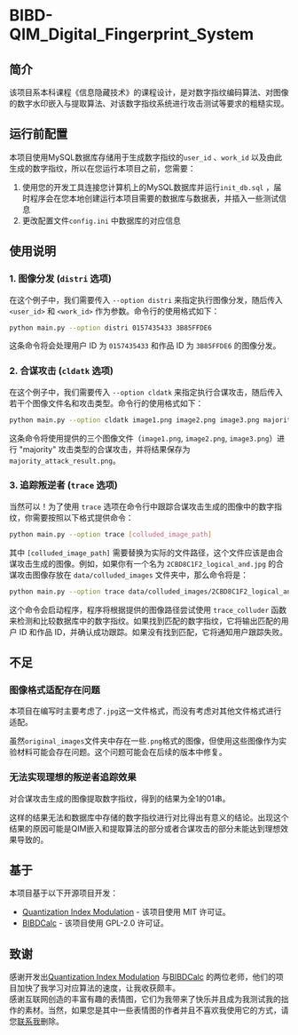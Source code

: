 # BIBD-QIM_Digital_Fingerprint_System  
  
## 简介  
该项目系本科课程《信息隐藏技术》的课程设计，是对数字指纹编码算法、对图像的数字水印嵌入与提取算法、对该数字指纹系统进行攻击测试等要求的粗糙实现。  

## 运行前配置
本项目使用MySQL数据库存储用于生成数字指纹的`user_id` 、`work_id` 以及由此生成的数字指纹，所以在您运行本项目之前，您需要：  
1. 使用您的开发工具连接您计算机上的MySQL数据库并运行`init_db.sql` ，届时程序会在您本地创建运行本项目需要的数据库与数据表，并插入一些测试信息  
2. 更改配置文件`config.ini` 中数据库的对应信息  
  
## 使用说明   
  
### 1. 图像分发 (`distri` 选项)  
在这个例子中，我们需要传入 `--option distri` 来指定执行图像分发，随后传入 `<user_id>` 和 `<work_id>` 作为参数。命令行的使用格式如下：  
  
```bash  
python main.py --option distri 0157435433 3B85FFDE6
```  
这条命令将会处理用户 ID 为 `0157435433` 和作品 ID 为 `3B85FFDE6` 的图像分发。  
  
### 2. 合谋攻击 (`cldatk` 选项)  
在这个例子中，我们需要传入 `--option cldatk` 来指定执行合谋攻击，随后传入若干个图像文件名和攻击类型。命令行的使用格式如下：  
  
```bash  
python main.py --option cldatk image1.png image2.png image3.png majority
```  
这条命令将使用提供的三个图像文件（`image1.png`, `image2.png`, `image3.png`）进行 "majority" 攻击类型的合谋攻击，并将结果保存为 `majority_attack_result.png`。  

### 3. 追踪叛逆者 (`trace` 选项)
当然可以！为了使用 `trace` 选项在命令行中跟踪合谋攻击生成的图像中的数字指纹，你需要按照以下格式提供命令：

```bash
python main.py --option trace [colluded_image_path]
```

其中 `[colluded_image_path]` 需要替换为实际的文件路径，这个文件应该是由合谋攻击生成的图像。例如，如果你有一个名为 `2CBD8C1F2_logical_and.jpg` 的合谋攻击图像存放在 `data/colluded_images` 文件夹中，那么命令将是：

```bash
python main.py --option trace data/colluded_images/2CBD8C1F2_logical_and.jpg
```

这个命令会启动程序，程序将根据提供的图像路径尝试使用 `trace_colluder` 函数来检测和比较数据库中的数字指纹。如果找到匹配的数字指纹，它将输出匹配的用户 ID 和作品 ID，并确认成功跟踪。如果没有找到匹配，它将通知用户跟踪失败。

## 不足
### 图像格式适配存在问题
本项目在编写时主要考虑了`.jpg`这一文件格式，而没有考虑对其他文件格式进行适配。

虽然`original_images`文件夹中存在一些`.png`格式的图像，但使用这些图像作为实验材料可能会存在问题。这个问题可能会在后续的版本中修复。

### 无法实现理想的叛逆者追踪效果
对合谋攻击生成的图像提取数字指纹，得到的结果为全1的01串。

这样的结果无法和数据库中存储的数字指纹进行对比得出有意义的结论。出现这个结果的原因可能是QIM嵌入和提取算法的部分或者合谋攻击的部分未能达到理想效果导致的。

## 基于  
本项目基于以下开源项目开发：  
  
- [Quantization Index Modulation](https://github.com/pl561/QuantizationIndexModulation) - 该项目使用 MIT 许可证。  
- [BIBDCalc](https://github.com/gflegar/BIBDCalc) - 该项目使用 GPL-2.0 许可证。  
  
## 致谢  
感谢开发出[Quantization Index Modulation](https://github.com/pl561/QuantizationIndexModulation) 与[BIBDCalc](https://github.com/gflegar/BIBDCalc) 的两位老师，他们的项目加快了我学习对应算法的速度，让我收获颇丰。  
感谢互联网创造的丰富有趣的表情图，它们为我带来了快乐并且成为我测试我的拙作的素材。当然，如果您是其中一些表情图的作者并且不喜欢我使用它的方式，请您[联系我](werhoul@163.com)删除。